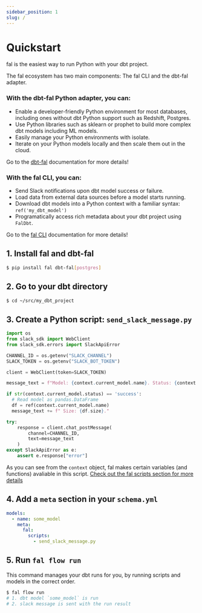 ```yaml
---
sidebar_position: 1
slug: /
---
```


# Quickstart

fal is the easiest way to run Python with your dbt project.

The fal ecosystem has two main components: The fal CLI and the dbt-fal adapter.

### With the dbt-fal Python adapter, you can:

- Enable a developer-friendly Python environment for most databases, including ones without dbt Python support such as Redshift, Postgres.
- Use Python libraries such as sklearn or prophet to build more complex dbt models including ML models.
- Easily manage your Python environments with isolate.
- Iterate on your Python models locally and then scale them out in the cloud.

Go to the [dbt-fal](/fal/python-models/overview) documentation for more details!

### With the fal CLI, you can:

- Send Slack notifications upon dbt model success or failure.
- Load data from external data sources before a model starts running.
- Download dbt models into a Python context with a familiar syntax: `ref('my_dbt_model')`
- Programatically access rich metadata about your dbt project using `FalDbt`.

Go to the [fal CLI](/fal/orchestrate-dbt-runs/) documentation for more details!

## 1. Install fal and dbt-fal

```bash
$ pip install fal dbt-fal[postgres]
```

## 2. Go to your dbt directory

```bash
$ cd ~/src/my_dbt_project
```

## 3. Create a Python script: `send_slack_message.py`

```python
import os
from slack_sdk import WebClient
from slack_sdk.errors import SlackApiError

CHANNEL_ID = os.getenv("SLACK_CHANNEL")
SLACK_TOKEN = os.getenv("SLACK_BOT_TOKEN")

client = WebClient(token=SLACK_TOKEN)

message_text = f"Model: {context.current_model.name}. Status: {context.current_model.status}."

if str(context.current_model.status) == 'success':
  # Read model as pandas.DataFrame
  df = ref(context.current_model.name)
  message_text += f" Size: {df.size}."

try:
    response = client.chat_postMessage(
        channel=CHANNEL_ID,
        text=message_text
    )
except SlackApiError as e:
    assert e.response["error"]
```

As you can see from the `context` object, fal makes certain variables (and functions) avaliable in this script. [Check out the fal scripts section for more details](./reference/variables-and-functions.md)

## 4. Add a `meta` section in your `schema.yml`

```yaml
models:
  - name: some_model
    meta:
      fal:
        scripts:
          - send_slack_message.py
```

## 5. Run `fal flow run`

This command manages your dbt runs for you, by running scripts and models in the correct order.

```bash
$ fal flow run
# 1. dbt model `some_model` is run
# 2. slack message is sent with the run result
```
